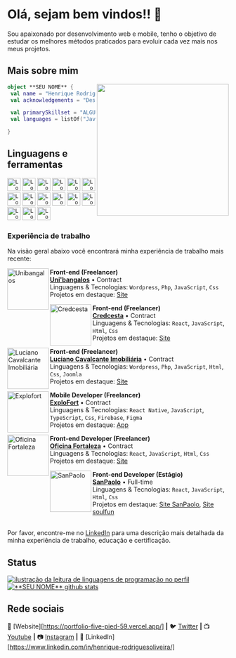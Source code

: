 # Olá, sejam bem vindos!! 👋

Sou apaixonado por desenvolvimento web e mobile, tenho o objetivo de estudar os melhores métodos praticados para evoluir cada vez mais nos meus projetos.

## Mais sobre mim

<img align="right" width="300" src="https://media.giphy.com/media/RkDZq0dhhYHhxdFrJB/giphy.gif" />

```kotlin
object **SEU NOME** {
 val name = "Henrique Rodrigues Oliveira"
 val acknowledgements = "Desenvolvedor Full Stack"

 val primarySkillset = "ALGUMAS HABILIDADES"
 val languages = listOf("JavaScript", "React Native", "Firebase", "Node.js", "Tailwind")

}
```

## Linguagens e ferramentas

<code><img
    height="30"
    src="https://img.shields.io/badge/JavaScript-F7DF1E?style=for-the-badge&logo=javascript&logoColor=black"
    alt="Logo JavaScript"/></code>
<code><img
    height="30"
    src="https://img.shields.io/badge/TypeScript-007ACC?style=for-the-badge&logo=typescript&logoColor=white"
    alt="Logo TypeScript"/></code>
<code><img
    height="30"
    src="https://img.shields.io/badge/React_Native-20232A?style=for-the-badge&logo=react&logoColor=61DAFB"
    alt="Logo React Native"/></code>
<code><img
    height="30"
    src="https://img.shields.io/badge/Expo-1B1F23?style=for-the-badge&logo=expo&logoColor=white"
    alt="Logo Expo"/></code>
<code><img
    height="30"
    src="https://img.shields.io/badge/Node.js-43853D?style=for-the-badge&logo=node.js&logoColor=white"
    alt="Logo Node.js"/></code>
<code><img
    height="30"
    src="https://img.shields.io/badge/Sass-CC6699?style=for-the-badge&logo=sass&logoColor=white"
    alt="Logo Sass"/></code>
<code><img
    height="30"
    src="https://img.shields.io/badge/styled--components-DB7093?style=for-the-badge&logo=styled-components&logoColor=white"
    alt="Logo Styled Components"/></code>
<code><img
    height="30"
    src="https://img.shields.io/badge/Tailwind_CSS-38B2AC?style=for-the-badge&logo=tailwind-css&logoColor=white"
    alt="Logo Tailwind"/></code>
<code><img
    height="30"
    src="https://img.shields.io/badge/Redux-593D88?style=for-the-badge&logo=redux&logoColor=white"
    alt="Logo Redux"/></code>
<code><img
    height="30"
    src="https://img.shields.io/badge/firebase-ffca28?style=for-the-badge&logo=firebase&logoColor=black"
    alt="Logo Firebase"/></code>
<code><img
    height="30"
    src="https://img.shields.io/badge/eslint-3A33D1?style=for-the-badge&logo=eslint&logoColor=white"
    alt="Logo Firebase"/></code>
<code><img
    height="30"
    src="https://img.shields.io/badge/prettier-1A2C34?style=for-the-badge&logo=prettier&logoColor=F7BA3E"
    alt="Logo Firebase"/></code>
<code><img
    height="30"
    src="https://img.shields.io/badge/Git-E34F26?style=for-the-badge&logo=git&logoColor=white"
    alt="Logo Git"/></code>
<code><img
    height="30"
    src="https://img.shields.io/badge/VSCode-0078D4?style=for-the-badge&logo=visual%20studio%20code&logoColor=white"
    alt="Logo VSCode"/></code>
<code><img
    height="30"
    src="https://img.shields.io/badge/WordPress-006E93?style=for-the-badge&logo=wordpress&logoColor=white"
    alt="Logo Wordpress"/></code>

### Experiência de trabalho

Na visão geral abaixo você encontrará minha experiência de trabalho mais recente:

[<img align="left" height="94px" width="94px" alt="Unibangalos" src="https://github.com/Krissafff/Krissafff/assets/79226722/32fc8c3a-5c91-4c92-82cc-a97ce2108633"/>](https://unibangalos.com/)

**Front-end (Freelancer)** \
[**Uni'bangalos**](https://unibangalos.com/) • Contract \
Linguagens & Tecnologias: `Wordpress`, `Php`, `JavaScript`, `Css`\
Projetos em destaque: [Site](https://unibangalos.com/)
<br/>

[<img align="left" height="94px" width="94px" alt="Credcesta" src="https://github.com/Krissafff/Krissafff/assets/79226722/40d37abb-0e7f-4075-9e69-5e1a2ed89cb1"/>](https://lojasconcred.com.br/)

**Front-end (Freelancer)** \
[**Credcesta**](https://lojasconcred.com.br/) • Contract \
Linguagens & Tecnologias: `React`, `JavaScript`, `Html`, `Css`\
Projetos em destaque: [Site](https://lojasconcred.com.br/)
<br/>

[<img align="left" height="94px" width="94px" alt="Luciano Cavalcante Imobiliária" src="https://github.com/Krissafff/Krissafff/assets/79226722/eef59490-39d5-47fa-9353-928f11348ffc"/>](https://cidadecauype.com.br/)

**Front-end (Freelancer)** \
[**Luciano Cavalcante Imobiliária**](https://cidadecauype.com.br/) • Contract \
Linguagens & Tecnologias: `Wordpress`, `Php`, `JavaScript`, `Html`, `Css`, `Joomla`\
Projetos em destaque: [Site](https://cidadecauype.com.br/)
<br/>

[<img align="left" height="94px" width="94px" alt="Explofort" src="https://github.com/Krissafff/Krissafff/assets/79226722/66273cb5-0147-42d2-8b3b-6e68d5a576d4"/>](https://www.spacex.com/)

**Mobile Developer (Freelancer)** \
[**ExploFort**](https://play.google.com/store/apps/details?id=com.explofortapp&pli=1) • Contract \
Linguagens & Tecnologias: `React Native`, `JavaScript`, `TypeScript`, `Css`, `Firebase`, `Figma`\
Projetos em destaque: [App](https://play.google.com/store/apps/details?id=com.explofortapp&pli=1)
<br/>

[<img align="left" height="94px" width="94px" alt="Oficina Fortaleza" src="https://github.com/Krissafff/Krissafff/assets/79226722/a661c822-1d1b-442a-ad3a-f0b01d2fcfe2"/>](https://oficinafortaleza.com/)

**Front-end Developer (Freelancer)** \
[**Oficina Fortaleza**](https://oficinafortaleza.com/) • Contract \
Linguagens & Tecnologias: `React`, `JavaScript`, `Html`, `Css`\
Projetos em destaque: [Site](https://oficinafortaleza.com/)
<br/>

[<img align="left" height="94px" width="94px" alt="SanPaolo" src="https://github.com/Krissafff/Krissafff/assets/79226722/26d2ae16-064f-47ea-88ea-8ddf99064472"/>](https://www.sanpaologelato.com.br/)

**Front-end Developer (Estágio)** \
[**SanPaolo**](https://www.sanpaologelato.com.br/) • Full-time \
Linguagens & Tecnologias: `React`, `JavaScript`, `Html`, `Css` \
Projetos em destaque: [Site SanPaolo](https://www.sanpaologelato.com.br/), [Site soulfun](https://soulfunsorvetes.com.br/)
<br/>
<br/>

Por favor, encontre-me no [LinkedIn](https://www.linkedin.com/in/henrique-rodriguesoliveira/) para uma descrição mais detalhada da minha experiência de trabalho, educação e certificação.

## Status

<a href="https://github.com/Gurupreet" title="ilustração do mapeamento de linguagens">
  <img align="center" src="https://github-readme-stats.vercel.app/api/top-langs/?username=vanessaswerts&theme=dracula&hide_langs_below=1" alt="ilustração da leitura de linguagens de programação no perfil"/>
</a>

<a href="https://github.com/Gurupreet" title="ilustração do mapeamento do perfil">
 <img align="center" src="https://github-readme-stats.vercel.app/api?username=vanessaswerts&show_icons=true&theme=dracula&line_height=27" alt="**SEU NOME** github stats"/>
</a>

[website]: https://codedev.ga/
[twitter]: https://twitter.com/SEUTWITTER
[youtube]: https://www.youtube.com/user/SEUYOUTUBE/
[instagram]: https://www.instagram.com/SEUINSTAGRAM/
[linkedin]: https://www.linkedin.com/in/SEULINKEDIN/

<br>

## Rede sociais

🏡 [Website][https://portfolio-five-pied-59.vercel.app/] **|**
🐦 [Twitter][twitter] **|**
📺 [Youtube][youtube] **|**
📷 [Instagram][instagram] **|**
👔 [LinkedIn][https://www.linkedin.com/in/henrique-rodriguesoliveira/]
